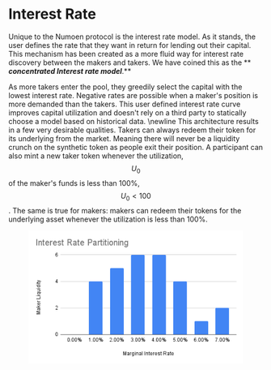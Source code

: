 # Interest Rate

Unique to the Numoen protocol is the interest rate model. As it stands, the user defines the rate that they want in return for lending out their capital. This mechanism has been created as a more fluid way for interest rate discovery between the makers and takers. We have coined this as the ** **_**concentrated Interest rate model**_**.**&#x20;

As more takers enter the pool, they greedily select the capital with the lowest interest rate. Negative rates are possible when a maker's position is more demanded than the takers. This user defined interest rate curve improves capital utilization and doesn't rely on a third party to statically choose a model based on historical data. \newline This architecture results in a few very desirable qualities. Takers can always redeem their token for its underlying from the market. Meaning there will never be a liquidity crunch on the synthetic token as people exit their position. A participant can also mint a new taker token whenever the utilization, $$U_{0}$$ of the maker's funds is less than 100%, $$U_{0} < 100$$. The same is true for makers: makers can redeem their tokens for the underlying asset whenever the utilization is less than 100%.



<figure><img src="../.gitbook/assets/image (1).png" alt=""><figcaption></figcaption></figure>
